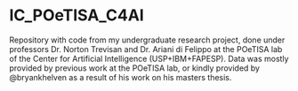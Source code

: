 # IC_POeTISA_C4AI
Repository with code from my undergraduate research project, done under professors Dr. Norton Trevisan and Dr. Ariani di Felippo at the POeTISA lab of the Center for Artificial Intelligence (USP+IBM+FAPESP). Data was mostly provided by previous work at the POeTISA lab, or kindly provided by @bryankhelven as a result of his work on his masters thesis.
